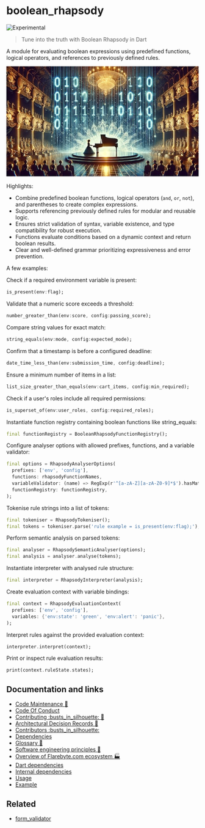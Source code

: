# boolean\_rhapsody

![Experimental](https://img.shields.io/badge/status-experimental-blue)

> Tune into the truth with Boolean Rhapsody in Dart

A module for evaluating boolean expressions using predefined functions,
logical operators, and references to previously defined rules.

![Hero image for boolean\_rhapsody](doc/boolean_rhapsody.jpeg)

Highlights:

-   Combine predefined boolean functions, logical operators (`and`, `or`,
    `not`), and parentheses to create complex expressions.
-   Supports referencing previously defined rules for modular and reusable
    logic.
-   Ensures strict validation of syntax, variable existence, and type
    compatibility for robust execution.
-   Functions evaluate conditions based on a dynamic context and return
    boolean results.
-   Clear and well-defined grammar prioritizing expressiveness and error
    prevention.

A few examples:

Check if a required environment variable is present:

```dart
is_present(env:flag);
```

Validate that a numeric score exceeds a threshold:

```dart
number_greater_than(env:score, config:passing_score);
```

Compare string values for exact match:

```dart
string_equals(env:mode, config:expected_mode);
```

Confirm that a timestamp is before a configured deadline:

```dart
date_time_less_than(env:submission_time, config:deadline);
```

Ensure a minimum number of items in a list:

```dart
list_size_greater_than_equals(env:cart_items, config:min_required);
```

Check if a user's roles include all required permissions:

```dart
is_superset_of(env:user_roles, config:required_roles);
```

Instantiate function registry containing boolean functions like
string\_equals:

```dart
final functionRegistry = BooleanRhapsodyFunctionRegistry();
```

Configure analyser options with allowed prefixes, functions, and a variable
validator:

```dart
final options = RhapsodyAnalyserOptions(
  prefixes: ['env', 'config'],
  functions: rhapsodyFunctionNames,
  variableValidator: (name) => RegExp(r'^[a-zA-Z][a-zA-Z0-9]*$').hasMatch(name),
  functionRegistry: functionRegistry,
);

```

Tokenise rule strings into a list of tokens:

```dart
final tokeniser = RhapsodyTokeniser();
final tokens = tokeniser.parse('rule example = is_present(env:flag);');

```

Perform semantic analysis on parsed tokens:

```dart
final analyser = RhapsodySemanticAnalyser(options);
final analysis = analyser.analyse(tokens);

```

Instantiate interpreter with analysed rule structure:

```dart
final interpreter = RhapsodyInterpreter(analysis);
```

Create evaluation context with variable bindings:

```dart
final context = RhapsodyEvaluationContext(
  prefixes: ['env', 'config'],
  variables: {'env:state': 'green', 'env:alert': 'panic'},
);

```

Interpret rules against the provided evaluation context:

```dart
interpreter.interpret(context);
```

Print or inspect rule evaluation results:

```dart
print(context.ruleState.states);
```

## Documentation and links

-   [Code Maintenance :wrench:](MAINTENANCE.md)
-   [Code Of Conduct](CODE_OF_CONDUCT.md)
-   [Contributing :busts\_in\_silhouette: :construction:](CONTRIBUTING.md)
-   [Architectural Decision Records :memo:](DECISIONS.md)
-   [Contributors
    :busts\_in\_silhouette:](https://github.com/flarebyte/boolean_rhapsody/graphs/contributors)
-   [Dependencies](https://github.com/flarebyte/boolean_rhapsody/network/dependencies)
-   [Glossary
    :book:](https://github.com/flarebyte/overview/blob/main/GLOSSARY.md)
-   [Software engineering principles
    :gem:](https://github.com/flarebyte/overview/blob/main/PRINCIPLES.md)
-   [Overview of Flarebyte.com ecosystem
    :factory:](https://github.com/flarebyte/overview)
-   [Dart dependencies](DEPENDENCIES.md)
-   [Internal dependencies](INTERNAL-DEPENDENCIES.md)
-   [Usage](USAGE.md)
-   [Example](example/example.dart)

## Related

-   [form\_validator](https://pub.dev/packages/form_validator)
